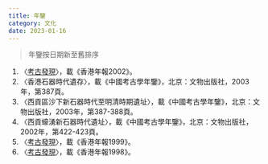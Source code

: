 ```yaml
---
title: 年鑒
category: 文化
date: 2023-01-16
---
```

> 年鑒按日期新至舊排序
1. 〈[考古發現](https://www.yearbook.gov.hk/2002/chtml/c21-frame.htm)〉，載《香港年報2002》。
2. 〈香港石器時代遺存〉，載《中國考古學年鑒》，北京：文物出版社，2003年，第387頁。
3. 〈西貢區沙下新石器時代至明清時期遺址〉，載《中國考古學年鑒》，北京：文物出版社，2003年，第387-388頁。
4. 〈西貢蠔湧新石器時代遺址〉，載《中國考古學年鑒》，北京：文物出版社，2002年，第422-423頁。
5. 〈[考古發現](https://www.yearbook.gov.hk/1999/b5/23/23_01.htm)〉，載《香港年報1999》。
6. 〈[考古發現](https://www.yearbook.gov.hk/1998/cwww/23/2301/index.htm)〉，載《香港年報1998》。